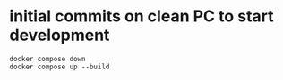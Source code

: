 # initial commits on clean PC to start development

```
docker compose down
docker compose up --build

```